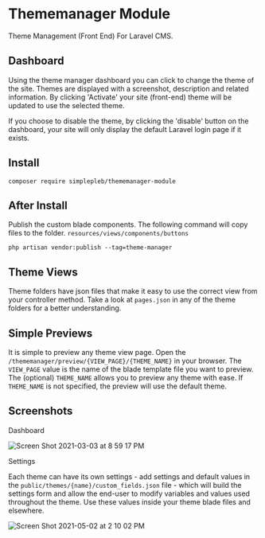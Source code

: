 # Thememanager Module

Theme Management (Front End) For Laravel CMS.

## Dashboard

Using the theme manager dashboard you can click to change the theme of the site. Themes are displayed with a screenshot, description and related information. By clicking 'Activate' your site (front-end) theme will be updated to use the selected theme.

If you choose to disable the theme, by clicking the 'disable' button on the dashboard, your site will only display the default Laravel login page if it exists.

## Install

``` composer require simplepleb/thememanager-module ```

## After Install 

Publish the custom blade components. The following command will copy files to the folder. ``` resources/views/components/buttons ``` 

``` php artisan vendor:publish --tag=theme-manager ```

## Theme Views

Theme folders have json files that make it easy to use the correct view from your controller method. Take a look at ``` pages.json ``` in any of the theme folders for a better understanding.

## Simple Previews

It is simple to preview any theme view page. Open the ``` /thememanager/preview/{VIEW_PAGE}/{THEME_NAME} ``` in your browser. The ``` VIEW_PAGE ``` value is the name of the blade template file you want to preview. The (optional) ``` THEME_NAME ``` allows you to preview any theme with ease. If ``` THEME_NAME ``` is not specified, the preview will use the default theme.

## Screenshots

Dashboard

![Screen Shot 2021-03-03 at 8 59 17 PM](https://user-images.githubusercontent.com/79759974/109899123-5aafa880-7c63-11eb-8da9-67bc5d538e70.png)

Settings

Each theme can have its own settings - add settings and default values in the ```public/themes/{name}/custom_fields.json``` file - which will build the settings form and allow the end-user to modify variables and values used throughout the theme. Use these values inside your theme blade files and elsewhere.

![Screen Shot 2021-05-02 at 2 10 02 PM](https://user-images.githubusercontent.com/79759974/116823077-7266b880-ab50-11eb-9cea-1fab1a3fc34d.png)



